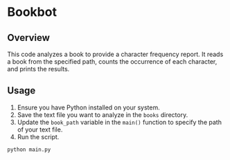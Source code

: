 # Bookbot

## Overview

This code analyzes a book to provide a character frequency report. It reads a book from the specified path, counts the occurrence of each character, and prints the results.

## Usage

1. Ensure you have Python installed on your system.
2. Save the text file you want to analyze in the `books` directory.
3. Update the `book_path` variable in the `main()` function to specify the path of your text file.
4. Run the script.

```bash
python main.py
```
